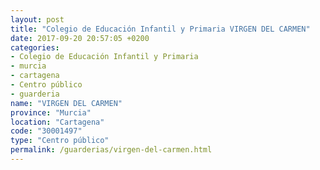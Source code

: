 ```yaml
---
layout: post
title: "Colegio de Educación Infantil y Primaria VIRGEN DEL CARMEN"
date: 2017-09-20 20:57:05 +0200
categories:
- Colegio de Educación Infantil y Primaria
- murcia
- cartagena
- Centro público
- guarderia
name: "VIRGEN DEL CARMEN"
province: "Murcia"
location: "Cartagena"
code: "30001497"
type: "Centro público"
permalink: /guarderias/virgen-del-carmen.html
---
```

